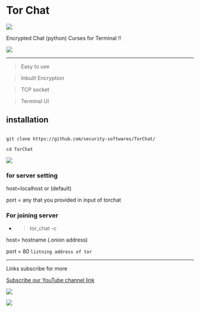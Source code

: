 # Tor Chat



![](https://user-images.githubusercontent.com/61265099/78818286-19743180-79dd-11ea-84c5-f629f891dd4b.png)





Encrypted Chat (python) Curses for Terminal !!

![](https://user-images.githubusercontent.com/61265099/78818286-19743180-79dd-11ea-84c5-f629f891dd4b.png)



---

>Easy to use 



>Inbuilt Encryption



>TCP socket



>Terminal UI



## installation

```

git clone https://github.com/security-softwares/TorChat/

cd TorChat
```



![](https://user-images.githubusercontent.com/61265099/78818286-19743180-79dd-11ea-84c5-f629f891dd4b.png)




### for server setting

host=localhost or (default)

port = any that you provided in input of torchat

### For joining server 

- >tor_chat -c


host= hostname (.onion address)


port = 80 ``` listning address of tor ```


---

Links subscribe for more

[Subscribe our YouTube channel link](https://www.youtube.com/channel/UCqVu524dUZOxscEMiou7Iew)





![](https://user-images.githubusercontent.com/61265099/78818286-19743180-79dd-11ea-84c5-f629f891dd4b.png)



![](https://www.codewars.com/users/Hackers%20Tech/badges/large)








